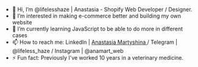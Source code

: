 - 👋 Hi, I’m @lifelesshaze | Anastasia - Shopify Web Developer / Designer. 
- 👀 I’m interested in making e-commerce better and building my own website 
- 🌱 I’m currently learning JavaScript to be able to do more in different cases
- 📫 How to reach me: LinkedIn | <a href ="https://www.linkedin.com/in/anastasia-martyshina-a05455284/"> Anastasia Martyshina </a> / Telegram | @lifeless_haze / Instagram | @anamart_web 
- ⚡ Fun fact: Previously I've worked 10 years in a veterinary medicine.

<!---
lifelesshaze/lifelesshaze is a ✨ special ✨ repository because its `README.md` (this file) appears on your GitHub profile.
You can click the Preview link to take a look at your changes.
--->
